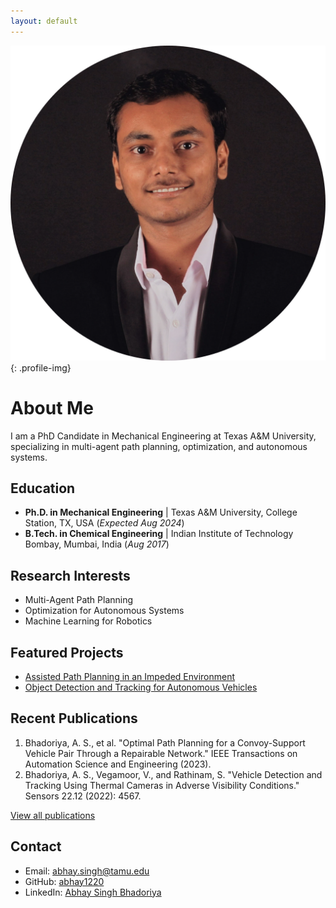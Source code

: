 ```yaml
---
layout: default
---
```


![Abhay Singh Bhadoriya](/assets/img/headshot2.png){: .profile-img}

# About Me

I am a PhD Candidate in Mechanical Engineering at Texas A&M University, specializing in multi-agent path planning, optimization, and autonomous systems.



## Education

- **Ph.D. in Mechanical Engineering** | Texas A&M University, College Station, TX, USA (_Expected Aug 2024_)
- **B.Tech. in Chemical Engineering** | Indian Institute of Technology Bombay, Mumbai, India (_Aug 2017_)

## Research Interests

- Multi-Agent Path Planning
- Optimization for Autonomous Systems
- Machine Learning for Robotics

## Featured Projects

- [Assisted Path Planning in an Impeded Environment](/projects#assisted-path-planning)
- [Object Detection and Tracking for Autonomous Vehicles](/projects#object-detection)

## Recent Publications

1. Bhadoriya, A. S., et al. "Optimal Path Planning for a Convoy-Support Vehicle Pair Through a Repairable Network." IEEE Transactions on Automation Science and Engineering (2023).
2. Bhadoriya, A. S., Vegamoor, V., and Rathinam, S. "Vehicle Detection and Tracking Using Thermal Cameras in Adverse Visibility Conditions." Sensors 22.12 (2022): 4567.

[View all publications](/publications)

## Contact

- Email: abhay.singh@tamu.edu
- GitHub: [abhay1220](https://github.com/abhay1220)
- LinkedIn: [Abhay Singh Bhadoriya](https://www.linkedin.com/in/abhay-singh11/)